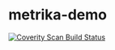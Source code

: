# metrika-demo

<a href="https://scan.coverity.com/projects/vitalyos-metrika-demo">
  <img alt="Coverity Scan Build Status"
       src="https://scan.coverity.com/projects/7067/badge.svg"/>
</a>
